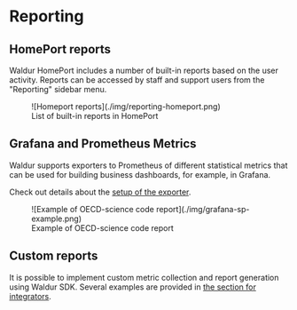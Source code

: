 # Reporting

## HomePort reports

Waldur HomePort includes a number of built-in reports based on the user activity. Reports can be accessed by
staff and support users from the "Reporting" sidebar menu.

<figure markdown="span">
  ![Homeport reports](./img/reporting-homeport.png)
  <figcaption>List of built-in reports in HomePort</figcaption>
</figure>

## Grafana and Prometheus Metrics

Waldur supports exporters to Prometheus of different statistical metrics that can be used for building
business dashboards, for example, in Grafana.

Check out details about the [setup of the exporter](../admin-guide/grafana.md).

<figure markdown="span">
  ![Example of OECD-science code report](./img/grafana-sp-example.png)
  <figcaption>Example of OECD-science code report</figcaption>
</figure>

## Custom reports

It is possible to implement custom metric collection and report generation using Waldur SDK. Several examples are
provided in [the section for integrators](../integrator-guide/reporting.md).